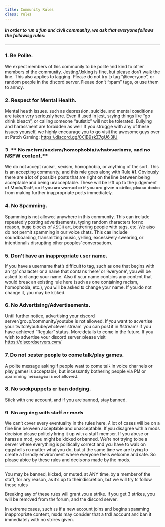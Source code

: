 ```yaml
---
title: Community Rules
class: rules
---
```


##### In order to run a fun and civil community, we ask that everyone follows the following rules:

---

### 1. **Be Polite.**  
We expect members of this community to be polite and kind to other members of the community. Jesting/Joking is fine, but please don’t walk the line. This also applies to tagging. Please do not try to tag “@everyone”, or random people in the discord server.  Please don’t “spam” tags, or use them to annoy.  


### 2. **Respect for Mental Health.**  
Mental health issues, such as depression, suicide, and mental conditions are taken very seriously here.  Even if used in jest, saying things like “go drink bleach”, or calling someone “autistic” will not be tolerated.  Bullying and harassment are forbidden as well. If you struggle with any of these issues yourself, we highly encourage you to go visit the awesome guys over at Patch Gaming: https://discord.gg/0X1B9skZ7gU6i3IU


### 3. ** No racism/sexism/homophobia/whateverisms, and no NSFW content.**  
We do not accept racism, sexism, homophobia, or anything of the sort. This is an accepting community, and this rule goes along with Rule #1. Obviously there are a lot of possible posts that are right on the line between being acceptable and being unacceptable.  These will be left up to the judgement of Mods/Staff, so if you are warned or if you are given a strike, please desist from making further inappropriate posts immediately.  


### 4. **No Spamming.**  
Spamming is not allowed anywhere in this community.  This can include repeatedly posting advertisements, typing random characters for no reason, huge blocks of ASCII art, bothering people with tags, etc.  We also do not permit spamming in our voice chats.  This can include soundboarding, transmitting music, yelling, excessively swearing, or intentionally disrupting other peoples’ conversations.


### 5. **Don’t have an inappropriate user name.**  
If you have a username that’s difficult to tag, such as one that begins with an ‘@’ character or a name that contains ‘here’ or ‘everyone’, you will be asked to change your name.  Also if your name contains any content that would break an existing rule here (such as one containing racism, homophobia, etc.), you will be asked to change your name.  If you do not change it, you may be kicked.


### 6. **No Advertising/Advertisements.**  
Until further notice, advertising your discord server/group/community/youtube is not allowed. If you want to advertise your twitch/youtube/whatever stream, you can post it in #streams if you have achieved “Regular” status. More details to come in the future. If you wish to advertise your discord server, please visit https://discordservers.com/


### 7. **Do not pester people to come talk/play games.**  
A polite message asking if people want to come talk in voice channels or play games is acceptable, but incessantly bothering people via PM or spamming messages is not allowed.


### 8. **No sockpuppets or ban dodging.**  
Stick with one account, and if you are banned, stay banned.


### 9. **No arguing with staff or mods.**
We can’t cover every eventuality in the rules here.  A lot of cases will be on a fine line between acceptable and unacceptable.  If you disagree with a mods decision please politely bring it up with a staff member.  If you abuse or harass a mod, you might be kicked or banned.  We’re not trying to be a server where everything is politically correct and you have to walk on eggshells no matter what you do, but at the same time we are trying to create a friendly environment where everyone feels welcome and safe.  So please abide by these rules and decisions made by the mods.

___ 

You may be banned, kicked, or muted, at ANY time, by a member of the staff, for any reason, as it’s up to their discretion, but we will try to follow these rules.

Breaking any of these rules will grant you a strike. If you get 3 strikes, you will be removed from the forum, and the discord server.

In extreme cases, such as if a new account joins and begins spamming inappropriate content, mods may consider that a troll account and ban it immediately with no strikes given.

